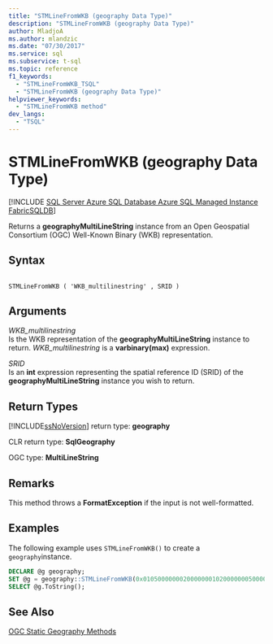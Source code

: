```yaml
---
title: "STMLineFromWKB (geography Data Type)"
description: "STMLineFromWKB (geography Data Type)"
author: MladjoA
ms.author: mlandzic
ms.date: "07/30/2017"
ms.service: sql
ms.subservice: t-sql
ms.topic: reference
f1_keywords:
  - "STMLineFromWKB_TSQL"
  - "STMLineFromWKB (geography Data Type)"
helpviewer_keywords:
  - "STMLineFromWKB method"
dev_langs:
  - "TSQL"
---
```

# STMLineFromWKB (geography Data Type)
[!INCLUDE [SQL Server Azure SQL Database Azure SQL Managed Instance FabricSQLDB](../../includes/applies-to-version/sql-asdb-asdbmi-fabricsqldb.md)]

Returns a **geographyMultiLineString** instance from an Open Geospatial Consortium (OGC) Well-Known Binary (WKB) representation.
  
## Syntax  
  
```  
  
STMLineFromWKB ( 'WKB_multilinestring' , SRID )  
```  
  
## Arguments
 *WKB_multilinestring*  
 Is the WKB representation of the **geographyMultiLineString** instance to return. *WKB_multilinestring* is a **varbinary(max)** expression.  
  
 *SRID*  
 Is an **int** expression representing the spatial reference ID (SRID) of the **geographyMultiLineString** instance you wish to return.  
  
## Return Types  
 [!INCLUDE[ssNoVersion](../../includes/ssnoversion-md.md)] return type: **geography**  
  
 CLR return type: **SqlGeography**  
  
 OGC type: **MultiLineString**  
  
## Remarks  
 This method throws a **FormatException** if the input is not well-formatted.  
  
## Examples  
 The following example uses `STMLineFromWKB()` to create a `geography`instance.  
  
```sql
DECLARE @g geography;  
SET @g = geography::STMLineFromWKB(0x010500000002000000010200000005000000F4FDD478E9965EC0DD24068195D3474083C0CAA145965EC0508D976E12D3474083C0CAA145965EC04E62105839D44740F4FDD478E9965EC04E62105839D44740F4FDD478E9965EC0DD24068195D34740010200000005000000022B8716D9965EC0C1CAA145B6D34740022B8716D9965EC06ABC749318D447407593180456965EC06ABC749318D447407593180456965EC03333333333D34740022B8716D9965EC0C1CAA145B6D34740, 4326);  
SELECT @g.ToString();  
```  
  
## See Also  
 [OGC Static Geography Methods](../../t-sql/spatial-geography/ogc-static-geography-methods.md)  
  
  
